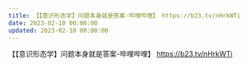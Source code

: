 ```yaml
---
title: 【【意识形态学】问题本身就是答案-哔哩哔哩】 https://b23.tv/nHrkWTi
date: 2023-02-10 00:00:00
updated: 2023-02-10 00:00:00
---
```


【【意识形态学】问题本身就是答案-哔哩哔哩】 https://b23.tv/nHrkWTi
